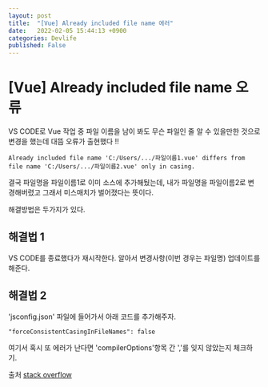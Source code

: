 ```yaml
---
layout: post
title:  "[Vue] Already included file name 에러"
date:   2022-02-05 15:44:13 +0900
categories: Devlife
published: False
---
```


# [Vue] Already included file name 오류
VS CODE로 Vue 작업 중 파일 이름을 남이 봐도 무슨 파일인 줄 알 수 있을만한 것으로 변경을 했는데 대뜸 오류가 출현했다 !! 
```
Already included file name 'C:/Users/.../파일이름1.vue' differs from file name 'C:/Users/.../파일이름2.vue' only in casing.
```

결국 파일명을 파일이름1로 이미 소스에 추가해뒀는데, 내가 파일명을 파일이름2로 변경해버렸고 그래서 미스매치가 벌어졌다는 뜻이다.

해결방법은 두가지가 있다.


## 해결법 1
 VS CODE를 종료했다가 재시작한다.
 알아서 변경사항(이번 경우는 파일명) 업데이트를 해준다.

## 해결법 2
 'jsconfig.json' 파일에 들어가서 아래 코드를 추가해주자.
 ```
"forceConsistentCasingInFileNames": false
 ```

 여기서 혹시 또 에러가 난다면 'compilerOptions'항목 간 ','를 잊지 않았는지 체크하기.

 
 
출처 [stack overflow][stack-overflow]

 [stack-overflow]:https://stackoverflow.com/questions/51197940/file-name-differs-from-already-included-file-name-only-in-casing-on-relative-p#